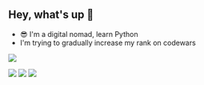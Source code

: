 ## Hey, what's up 👋
- 😎 I'm a digital nomad, learn Python
- I'm trying to gradually increase my rank on codewars

 ![](https://www.codewars.com/users/VadimZhuckow/badges/large)


![](https://github-profile-summary-cards.vercel.app/api/cards/profile-details?username=VadimZhuckow&theme=tokyonight)
![](https://github-profile-summary-cards.vercel.app/api/cards/stats?username=VadimZhuckow&theme=tokyonight)
![](https://github-profile-summary-cards.vercel.app/api/cards/productive-time?username=VadimZhuckow&theme=tokyonight)



